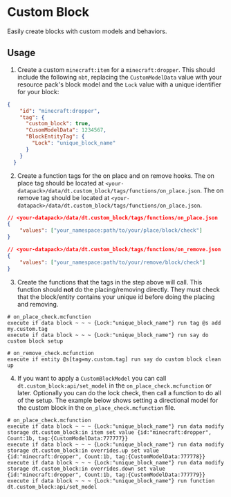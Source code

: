 # Custom Block

Easily create blocks with custom models and behaviors.

## Usage

1. Create a custom `minecraft:item` for a `minecraft:dropper`. This should include the following `nbt`, replacing the `CustomModelData` value with your resource pack's block model and the `Lock` value with a unique identifier for your block:

```json
{
    "id": "minecraft:dropper",
    "tag": {
      "custom_block": true,
      "CusomModelData": 1234567,
      "BlockEntityTag": {
        "Lock": "unique_block_name"
      }
    }
  }
```
2. Create a function tags for the on place and on remove hooks. The on place tag should be located at `<your-datapack>/data/dt.custom_block/tags/functions/on_place.json`. The on remove tag should be located at `<your-datapack>/data/dt.custom_block/tags/functions/on_place.json`.
```json
// <your-datapack>/data/dt.custom_block/tags/functions/on_place.json
{
    "values": ["your_namespace:path/to/your/place/block/check"]
}
```
```json
// <your-datapack>/data/dt.custom_block/tags/functions/on_remove.json
{
    "values": ["your_namespace:path/to/your/remove/block/check"]
}
```

3. Create the functions that the tags in the step above will call. This function should **not** do the placing/removing directly. They must check that the block/entity contains your unique id before doing the placing and removing.
```mcfunction
# on_place_check.mcfunction
execute if data block ~ ~ ~ {Lock:"unique_block_name"} run tag @s add my.custom.tag
execute if data block ~ ~ ~ {Lock:"unique_block_name"} run say do custom block setup
```
```mcfunction
# on_remove_check.mcfunction
execute if entity @s[tag=my.custom.tag] run say do custom block clean up
```

4. If you want to apply a `CustomBlockModel` you can call `dt.custom_block:api/set_model` in the `on_place_check.mcfunction` or later. Optionally you can do the lock check, then call a function to do all of the setup. The example below shows setting a directional model for the custom block in the `on_place_check.mcfunction` file.
```mcfunction
# on_place_check.mcfunction
execute if data block ~ ~ ~ {Lock:"unique_block_name"} run data modify storage dt.custom_block:in item set value {id:"minecraft:dropper", Count:1b, tag:{CustomModelData:777777}}
execute if data block ~ ~ ~ {Lock:"unique_block_name"} run data modify storage dt.custom_block:in overrides.up set value {id:"minecraft:dropper", Count:1b, tag:{CustomModelData:777778}}
execute if data block ~ ~ ~ {Lock:"unique_block_name"} run data modify storage dt.custom_block:in overrides.down set value {id:"minecraft:dropper", Count:1b, tag:{CustomModelData:777779}}
execute if data block ~ ~ ~ {Lock:"unique_block_name"} run function dt.custom_block:api/set_model
```
